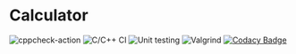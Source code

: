 # Calculator
![cppcheck-action](https://github.com/99002546/Calculator/workflows/cppcheck-action/badge.svg)
![C/C++ CI](https://github.com/99002546/Calculator/workflows/C/C++%20CI/badge.svg)
![Unit testing](https://github.com/99002546/Calculator/workflows/Unit%20testing/badge.svg)
![Valgrind](https://github.com/99002546/Calculator/workflows/Valgrind/badge.svg)
[![Codacy Badge](https://app.codacy.com/project/badge/Grade/d2e87290ce6d4011a5866d6c8e47c27d)](https://www.codacy.com/gh/99002546/Calculator/dashboard?utm_source=github.com&amp;utm_medium=referral&amp;utm_content=99002546/Calculator&amp;utm_campaign=Badge_Grade)
